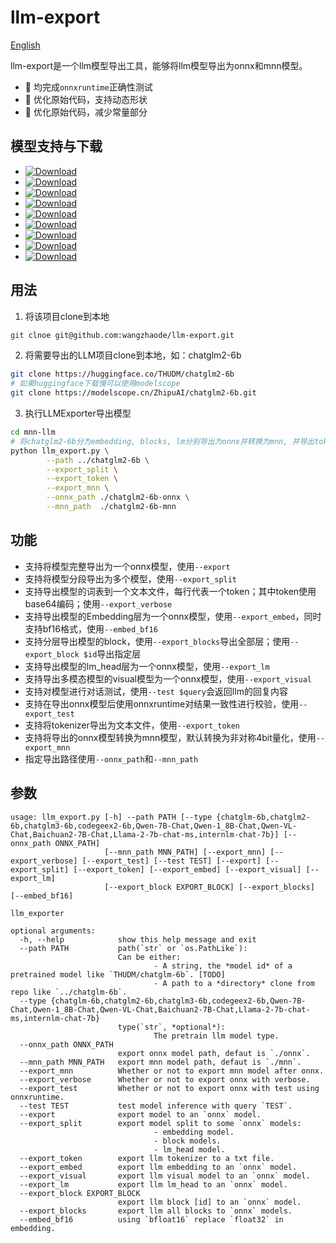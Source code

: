 # llm-export

[English](./README_en.md)

llm-export是一个llm模型导出工具，能够将llm模型导出为onnx和mnn模型。

- 🚀 均完成`onnxruntime`正确性测试
- 🚀 优化原始代码，支持动态形状
- 🚀 优化原始代码，减少常量部分


## 模型支持与下载
- [![Download][download-chatglm-6b-onnx]][release-chatglm-6b-onnx]
- [![Download][download-chatglm2-6b-onnx]][release-chatglm2-6b-onnx]
- [![Download][download-chatglm3-6b-onnx]][release-chatglm3-6b-onnx]
- [![Download][download-codegeex2-6b-onnx]][release-codegeex2-6b-onnx]
- [![Download][download-qwen-7b-chat-onnx]][release-qwen-7b-chat-onnx]
- [![Download][download-baichuan2-7b-chat-onnx]][release-baichuan2-7b-chat-onnx]
- [![Download][download-llama2-7b-chat-onnx]][release-llama2-7b-chat-onnx]
- [![Download][download-qwen-1.8b-chat-onnx]][release-qwen-1.8b-chat-onnx]
- [![Download][download-phi-2-onnx]][release-phi-2-onnx]

[download-chatglm-6b-onnx]: https://img.shields.io/github/downloads/wangzhaode/llm-export/chatglm-6b-onnx/total
[download-chatglm2-6b-onnx]: https://img.shields.io/github/downloads/wangzhaode/llm-export/chatglm2-6b-onnx/total
[download-chatglm3-6b-onnx]: https://img.shields.io/github/downloads/wangzhaode/llm-export/chatglm3-6b-onnx/total
[download-codegeex2-6b-onnx]: https://img.shields.io/github/downloads/wangzhaode/llm-export/codegeex2-6b-onnx/total
[download-qwen-7b-chat-onnx]: https://img.shields.io/github/downloads/wangzhaode/llm-export/qwen-7b-chat-onnx/total
[download-baichuan2-7b-chat-onnx]: https://img.shields.io/github/downloads/wangzhaode/llm-export/baichuan2-7b-chat-onnx/total
[download-llama2-7b-chat-onnx]: https://img.shields.io/github/downloads/wangzhaode/llm-export/llama2-7b-chat-onnx/total
[download-qwen-1.8b-chat-onnx]: https://img.shields.io/github/downloads/wangzhaode/llm-export/qwen-1.8b-onnx/total
[download-phi-2-onnx]: https://img.shields.io/github/downloads/wangzhaode/llm-export/phi-2-onnx/total
[release-chatglm-6b-onnx]: https://github.com/wangzhaode/llm-export/releases/tag/chatglm-6b-onnx
[release-chatglm2-6b-onnx]: https://github.com/wangzhaode/llm-export/releases/tag/chatglm2-6b-onnx
[release-chatglm3-6b-onnx]: https://github.com/wangzhaode/llm-export/releases/tag/chatglm3-6b-onnx
[release-codegeex2-6b-onnx]: https://github.com/wangzhaode/llm-export/releases/tag/codegeex2-6b-onnx
[release-qwen-7b-chat-onnx]: https://github.com/wangzhaode/llm-export/releases/tag/qwen-7b-chat-onnx
[release-baichuan2-7b-chat-onnx]: https://github.com/wangzhaode/llm-export/releases/tag/baichuan2-7b-chat-onnx
[release-llama2-7b-chat-onnx]: https://github.com/wangzhaode/llm-export/releases/tag/llama2-7b-chat-onnx
[release-qwen-1.8b-chat-onnx]: https://github.com/wangzhaode/llm-export/releases/tag/qwen-1.8b-onnx
[release-phi-2-onnx]: https://github.com/wangzhaode/llm-export/releases/tag/phi-2-onnx

## 用法
1. 将该项目clone到本地
```sh
git clnoe git@github.com:wangzhaode/llm-export.git
```
2. 将需要导出的LLM项目clone到本地，如：chatglm2-6b
```sh
git clone https://huggingface.co/THUDM/chatglm2-6b
# 如果huggingface下载慢可以使用modelscope
git clone https://modelscope.cn/ZhipuAI/chatglm2-6b.git
```
3. 执行LLMExporter导出模型
```sh
cd mnn-llm
# 将chatglm2-6b分为embedding, blocks, lm分别导出为onnx并转换为mnn, 并导出tokenizer.txt
python llm_export.py \
        --path ../chatglm2-6b \
        --export_split \
        --export_token \
        --export_mnn \
        --onnx_path ./chatglm2-6b-onnx \
        --mnn_path  ./chatglm2-6b-mnn 
```

## 功能
- 支持将模型完整导出为一个onnx模型，使用`--export`
- 支持将模型分段导出为多个模型，使用`--export_split`
- 支持导出模型的词表到一个文本文件，每行代表一个token；其中token使用base64编码；使用`--export_verbose`
- 支持导出模型的Embedding层为一个onnx模型，使用`--export_embed`，同时支持bf16格式，使用`--embed_bf16`
- 支持分层导出模型的block，使用`--export_blocks`导出全部层；使用`--export_block $id`导出指定层
- 支持导出模型的lm_head层为一个onnx模型，使用`--export_lm`
- 支持导出多模态模型的visual模型为一个onnx模型，使用`--export_visual`
- 支持对模型进行对话测试，使用`--test $query`会返回llm的回复内容
- 支持在导出onnx模型后使用onnxruntime对结果一致性进行校验，使用`--export_test`
- 支持将tokenizer导出为文本文件，使用`--export_token`
- 支持将导出的onnx模型转换为mnn模型，默认转换为非对称4bit量化，使用`--export_mnn`
- 指定导出路径使用`--onnx_path`和`--mnn_path`

## 参数
```
usage: llm_export.py [-h] --path PATH [--type {chatglm-6b,chatglm2-6b,chatglm3-6b,codegeex2-6b,Qwen-7B-Chat,Qwen-1_8B-Chat,Qwen-VL-Chat,Baichuan2-7B-Chat,Llama-2-7b-chat-ms,internlm-chat-7b}] [--onnx_path ONNX_PATH]
                     [--mnn_path MNN_PATH] [--export_mnn] [--export_verbose] [--export_test] [--test TEST] [--export] [--export_split] [--export_token] [--export_embed] [--export_visual] [--export_lm]
                     [--export_block EXPORT_BLOCK] [--export_blocks] [--embed_bf16]

llm_exporter

optional arguments:
  -h, --help            show this help message and exit
  --path PATH           path(`str` or `os.PathLike`):
                        Can be either:
                                - A string, the *model id* of a pretrained model like `THUDM/chatglm-6b`. [TODO]
                                - A path to a *directory* clone from repo like `../chatglm-6b`.
  --type {chatglm-6b,chatglm2-6b,chatglm3-6b,codegeex2-6b,Qwen-7B-Chat,Qwen-1_8B-Chat,Qwen-VL-Chat,Baichuan2-7B-Chat,Llama-2-7b-chat-ms,internlm-chat-7b}
                        type(`str`, *optional*):
                                The pretrain llm model type.
  --onnx_path ONNX_PATH
                        export onnx model path, defaut is `./onnx`.
  --mnn_path MNN_PATH   export mnn model path, defaut is `./mnn`.
  --export_mnn          Whether or not to export mnn model after onnx.
  --export_verbose      Whether or not to export onnx with verbose.
  --export_test         Whether or not to export onnx with test using onnxruntime.
  --test TEST           test model inference with query `TEST`.
  --export              export model to an `onnx` model.
  --export_split        export model split to some `onnx` models:
                                - embedding model.
                                - block models.
                                - lm_head model.
  --export_token        export llm tokenizer to a txt file.
  --export_embed        export llm embedding to an `onnx` model.
  --export_visual       export llm visual model to an `onnx` model.
  --export_lm           export llm lm_head to an `onnx` model.
  --export_block EXPORT_BLOCK
                        export llm block [id] to an `onnx` model.
  --export_blocks       export llm all blocks to `onnx` models.
  --embed_bf16          using `bfloat16` replace `float32` in embedding.
```
